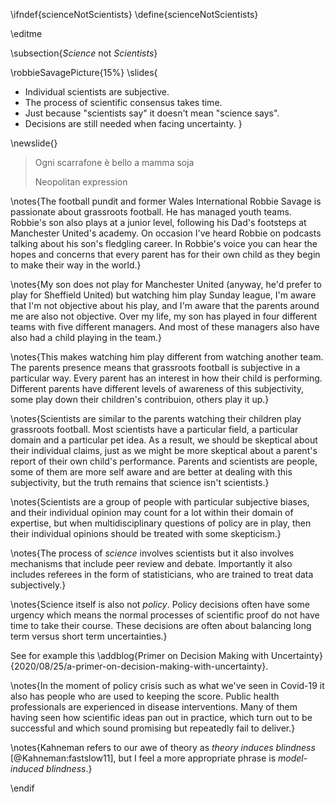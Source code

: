 \ifndef{scienceNotScientists}
\define{scienceNotScientists}

\editme

\subsection{*Science* not *Scientists*}

\robbieSavagePicture{15%}
\slides{
* Individual scientists are subjective.
* The process of scientific consensus takes time.
* Just because "scientists say" it doesn't mean "science says".
* Decisions are still needed when facing uncertainty.
}

\newslide{}

> Ogni scarrafone è bello a mamma soja
>
> Neopolitan expression


\notes{The football pundit and former Wales International Robbie Savage is passionate about grassroots football. He has managed youth teams. Robbie's son also plays at a junior level, following his Dad's footsteps at Manchester United's academy. On occasion I've heard Robbie on podcasts talking about his son's fledgling career. In Robbie's voice you can hear the hopes and concerns that every parent has for their own child as they begin to make their way in the world.}

\notes{My son does not play for Manchester United (anyway, he'd prefer to play for Sheffield United) but watching him play Sunday league, I'm aware that I'm not objective about his play, and I'm aware that the parents around me are also not objective. Over my life, my son has played in four different teams with five different managers. And most of these managers also have also had a child playing in the team.}

\notes{This makes watching him play different from watching another team. The parents presence means that grassroots football is subjective in a particular way. Every parent has an interest in how their child is performing. Different parents have different levels of awareness of this subjectivity, some play down their children's contribuion, others play it up.}

\notes{Scientists are similar to the parents watching their children play grassroots football. Most scientists have a particular field, a particular domain and a particular pet idea. As a result, we should be skeptical about their individual claims, just as we might be more skeptical about a parent's report of their own child's performance. Parents and scientists are people, some of them are more self aware and are better at dealing with this subjectivity, but the truth remains that science isn't scientists.}

\notes{Scientists are a group of people with particular subjective biases, and their individual opinion may count for a lot within their domain of expertise, but when multidisciplinary questions of policy are in play, then their individual opinions should be treated with some skepticism.}

\notes{The process of *science* involves scientists but it also involves mechanisms that include peer review and debate. Importantly it also includes referees in the form of statisticians, who are trained to treat data subjectively.}

\notes{Science itself is also not *policy*. Policy decisions often have some urgency which means the normal processes of scientific proof do not have time to take their course. These decisions are often about balancing long term versus short term uncertainties.}

See for example this \addblog{Primer on Decision Making with Uncertainty}{2020/08/25/a-primer-on-decision-making-with-uncertainty}.

\notes{In the moment of policy crisis such as what we've seen in Covid-19 it also has people who are used to keeping the score. Public health professionals are experienced in disease interventions. Many of them having seen how scientific ideas pan out in practice, which turn out to be successful and which sound promising but repeatedly fail to deliver.}

\notes{Kahneman refers to our awe of theory as *theory induces blindness* [@Kahneman:fastslow11], but I feel a more appropriate phrase is *model-induced blindness*.}

\endif
